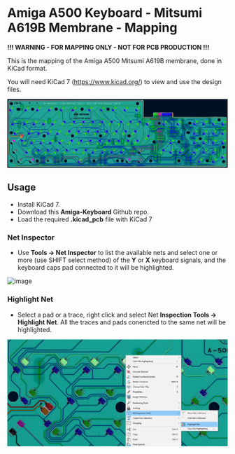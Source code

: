 # Amiga A500 Keyboard - Mitsumi A619B Membrane - Mapping

**!!! WARNING - FOR MAPPING ONLY - NOT FOR PCB PRODUCTION !!!**

This is the mapping of the Amiga A500 Mitsumi A619B membrane, done in KiCad format.

You will need KiCad 7 (https://www.kicad.org/) to view and use the design files.

![](https://github.com/solarmon/Amiga-Keyboard/blob/master/KiCad/Mapping/A500/Amiga%20A500%20Keyboard%20-%20Mitsumi%20A619B%20Membrane%20-%20Mapping/Amiga%20A500%20Keyboard%20-%20Mitsumi%20A619B%20Membrane%20-%20Mapping.png)

## Usage

* Install KiCad 7.
* Download this **Amiga-Keyboard** Github repo.
* Load the required **.kicad_pcb** file with KiCad 7

### Net Inspector

* Use **Tools -> Net Inspector** to list the available nets and select one or more (use SHIFT select method) of the **Y** or **X** keyboard signals, and the keyboard caps pad connected to it will be highlighted.

![image](https://user-images.githubusercontent.com/46369787/229370991-cadc6f86-89ff-41f9-88b9-26cbfe1d01a0.png)

### Highlight Net

* Select a pad or a trace, right click and select Net **Inspection Tools -> Highlight Net**. All the traces and pads conencted to the same net will be highlighted.

![image](https://github.com/solarmon/Amiga-Keyboard/blob/master/KiCad/Wiki/KiCad-Hightlight-Net.png)
